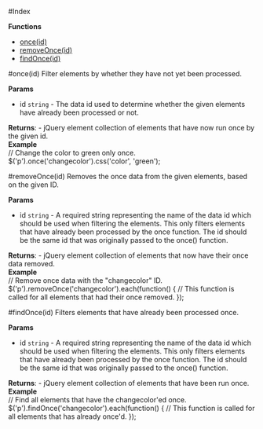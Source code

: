 #Index

**Functions**

* [once(id)](#once)
* [removeOnce(id)](#removeOnce)
* [findOnce(id)](#findOnce)
 
<a name="once"></a>
#once(id)
Filter elements by whether they have not yet been processed.

**Params**

- id `string` - The data id used to determine whether the given elements have already
  been processed or not.  

**Returns**:  - jQuery element collection of elements that have now run once by
  the given id.  
**Example**  
// Change the color to green only once.
$('p').once('changecolor').css('color', 'green');

<a name="removeOnce"></a>
#removeOnce(id)
Removes the once data from the given elements, based on the given ID.

**Params**

- id `string` - A required string representing the name of the data id which should be used
  when filtering the elements. This only filters elements that have already
  been processed by the once function. The id should be the same id that
  was originally passed to the once() function.  

**Returns**:  - jQuery element collection of elements that now have their once
  data removed.  
**Example**  
// Remove once data with the "changecolor" ID.
$('p').removeOnce('changecolor').each(function() {
  // This function is called for all elements that had their once removed.
});

<a name="findOnce"></a>
#findOnce(id)
Filters elements that have already been processed once.

**Params**

- id `string` - A required string representing the name of the data id which should be used
  when filtering the elements. This only filters elements that have already
  been processed by the once function. The id should be the same id that
  was originally passed to the once() function.  

**Returns**:  - jQuery element collection of elements that have been run once.  
**Example**  
// Find all elements that have the changecolor'ed once.
$('p').findOnce('changecolor').each(function() {
  // This function is called for all elements that has already once'd.
});

